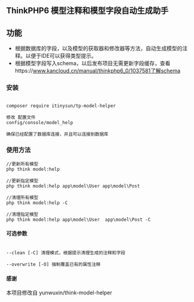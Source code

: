 ## ThinkPHP6 模型注释和模型字段自动生成助手


## 功能
- 根据数据库的字段，以及模型的获取器和修改器等方法，自动生成模型的注释。以便于IDE可以获得类型提示。
- 根据模型字段写入schema，以后发布项目无需更新字段缓存，查看https://www.kancloud.cn/manual/thinkphp6_0/1037581了解schema



### 安装

~~~

composer require itinysun/tp-model-helper

修改 配置文件
config/console/model_help

确保已经配置了数据库连接，并且可以连接到数据库
~~~

### 使用方法

~~~
//更新所有模型
php think model:help

//更新指定模型
php think model:help app\model\User app\model\Post

//清理所有模型
php think model:help -C

//清理指定模型
php think model:help app\model\User  app\model\Post -C

~~~

#### 可选参数
~~~

--clean [-C] 清理模式，根据提示清理生成的注释和字段

--overwrite [-O] 强制覆盖已有的属性注释
~~~

#### 感谢
本项目修改自 yunwuxin/think-model-helper
